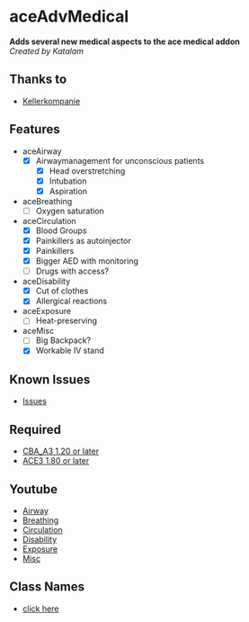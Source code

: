 aceAdvMedical
====
**Adds several new medical aspects to the ace medical addon**<br/>
*Created by Katalam*

Thanks to
---------
+ [Kellerkompanie](http://kellerkompanie.com/)

Features
--------

- aceAirway
  - [x] Airwaymanagement for unconscious patients
    - [x] Head overstretching
    - [x] Intubation
    - [x] Aspiration
- aceBreathing
  - [ ] Oxygen saturation
- aceCirculation
  - [x] Blood Groups
  - [x] Painkillers as autoinjector
  - [x] Painkillers
  - [x] Bigger AED with monitoring
  - [ ] Drugs with access?
- aceDisability
  - [x] Cut of clothes
  - [x] Allergical reactions
- aceExposure
  - [ ] Heat-preserving
- aceMisc
  - [ ] Big Backpack?
  - [x] Workable IV stand

Known Issues
------------
+ [Issues](https://github.com/Katalam/kat_aceAdvMedical/issues)

Required
--------
+ [CBA_A3 1.20 or later](http://www.armaholic.com/page.php?id=18767)
+ [ACE3 1.80 or later](https://ace3mod.com/)

Youtube
--------
+ [Airway](abc)
+ [Breathing](abc)
+ [Circulation](abc)
+ [Disability](abc)
+ [Exposure](abc)
+ [Misc](abc)

Class Names
--------
+ [click here](abc)
